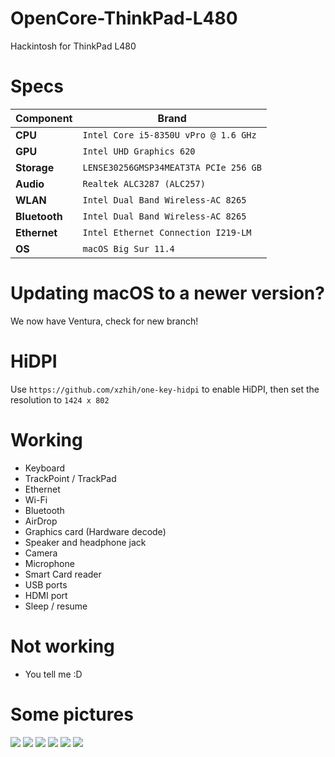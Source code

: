 # OpenCore-ThinkPad-L480
 Hackintosh for ThinkPad L480

# Specs

| Component      | Brand                                     |
|----------------|-------------------------------------------|
| **CPU**        | `Intel Core i5-8350U vPro @ 1.6 GHz`           |
| **GPU**       | `Intel UHD Graphics 620`                  |
| **Storage**    | `LENSE30256GMSP34MEAT3TA PCIe 256 GB`  |
| **Audio** | `Realtek ALC3287 (ALC257)`                |
| **WLAN**  | `Intel Dual Band Wireless-AC 8265`   |
| **Bluetooth**  | `Intel Dual Band Wireless-AC 8265`   |
| **Ethernet**  | `Intel Ethernet Connection I219-LM`   |
| **OS**         | `macOS Big Sur 11.4`          |
   
# Updating macOS to a newer version? 
We now have Ventura, check for new branch!
   
# HiDPI
 Use `https://github.com/xzhih/one-key-hidpi` to enable HiDPI, then set the resolution to `1424 x 802`

# Working
* Keyboard
* TrackPoint / TrackPad
* Ethernet
* Wi-Fi
* Bluetooth
* AirDrop
* Graphics card (Hardware decode)
* Speaker and headphone jack
* Camera
* Microphone
* Smart Card reader
* USB ports
* HDMI port
* Sleep / resume

# Not working
* You tell me :D
   
# Some pictures
![](./PICS/CPU.png)
![](./PICS/CPU_Info.png)
![](./PICS/Battery.png)
![](./PICS/Wi-Fi.png)
![](./PICS/Bluetooth.png)
![](./PICS/Hardware_Decode.png)
